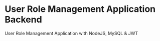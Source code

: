 # User Role Management Application Backend
User Role Management Application with NodeJS, MySQL &amp; JWT
